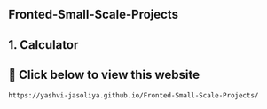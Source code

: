 ##  Fronted-Small-Scale-Projects

<h2> 1. Calculator </h2>

##  🔗 Click below to view this website

```bash
https://yashvi-jasoliya.github.io/Fronted-Small-Scale-Projects/
```


